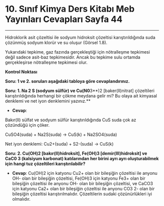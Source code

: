# 10. Sınıf Kimya Ders Kitabı Meb Yayınları Cevapları Sayfa 44

---

Hidroklorik asit çözeltisi ile sodyum hidroksit çözeltisi karıştırıldığında suda çözünmüş sodyum klorür ve su oluşur (Görsel 1.8).

Yukarıdaki tepkime, gaz fazında gerçekleştiği için nötralleşme tepkimesi değil sadece asit-baz tepkimesidir. Ancak bu tepkime sulu ortamda gerçekleşirse nötralleşme tepkimesi olur.

**Kontrol Noktası**

**Soru: 1 ve 2. soruları aşağıdaki tabloya göre cevaplandırınız.**

**Soru: 1. Na 2 S (sodyum sülfür) ve Cu(N0**3**)2 [baker(II)nitrat] çözeltileri karıştırıldığında herhangi bir çökme meydana gelir mi? Bu olaya ait kimyasal denklemi ve net iyon denklemini yazınız.**

-   **Cevap**:

Bakır(II) sülfat ve sodyum sülfür karıştırıldığında CuS suda çok az çözündüğü için çöker.

CuSO4(suda) + Na2S(suda) → CuS(k) + Na2SO4(suda)

Net iyon denklemi: Cu2+(suda) + S2-(suda) → CuS(k)

**Soru: 2. Cu(OH)2 [bakır(II)hidroksit], Fe(OH)3 [demir(III)hidroksit] ve CaC0 3 (kalsiyum karbonat) katılarından her birini ayrı ayrı oluşturabilmek için hangi tuz çözeltileri karıştırılabilir?**

-   **Cevap**: Cu(OH)2 için katyonu Cu2+ olan bir bileşiğin çözeltisi ile anyonu OH- olan bir bileşiğin çözeltisi, Fe(OH)3 için katyonu Fe3+ olan bir bileşiğin çözeltisi ile anyonu OH- olan bir bileşiğin çözeltisi, ve CaCO3 için katyonu Ca2+ olan bir bileşiğin çözeltisi ile anyonu CO3 2- olan bir bileşiğin çözeltisi karıştırılmalıdır. Çözeltilerin sudaki çözünürlükleri iyi olmalıdır.